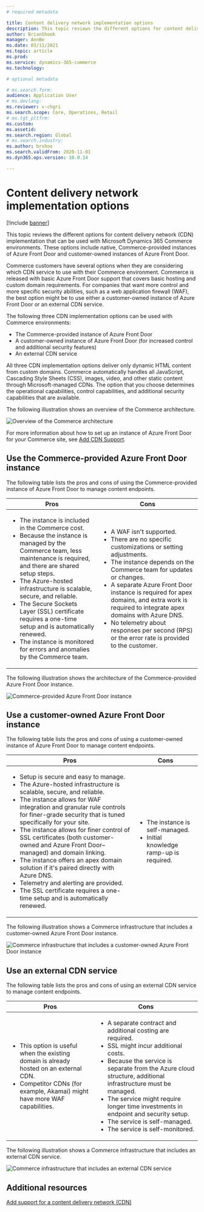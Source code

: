 ```yaml
---
# required metadata

title: Content delivery network implementation options
description: This topic reviews the different options for content delivery network (CDN) implementation that can be used with Microsoft Dynamics 365 Commerce environments. These options include native, Commerce-provided instances of Azure Front Door and customer-owned instances of Azure Front Door.
author: BrianShook
manager: AnnBe
ms.date: 03/11/2021
ms.topic: article
ms.prod: 
ms.service: dynamics-365-commerce
ms.technology: 

# optional metadata

# ms.search.form: 
audience: Application User
# ms.devlang: 
ms.reviewer: v-chgri
ms.search.scope: Core, Operations, Retail
# ms.tgt_pltfrm: 
ms.custom: 
ms.assetid:
ms.search.region: Global
# ms.search.industry:
ms.author: brshoo
ms.search.validFrom: 2020-11-01
ms.dyn365.ops.version: 10.0.14

---
```


# Content delivery network implementation options

[!include [banner](includes/banner.md)]

This topic reviews the different options for content delivery network (CDN) implementation that can be used with Microsoft Dynamics 365 Commerce environments. These options include native, Commerce-provided instances of Azure Front Door and customer-owned instances of Azure Front Door.

Commerce customers have several options when they are considering which CDN service to use with their Commerce environment. Commerce is released with basic Azure Front Door support that covers basic hosting and custom domain requirements. For companies that want more control and more specific security abilities, such as a web application firewall (WAF), the best option might be to use either a customer-owned instance of Azure Front Door or an external CDN service.

The following three CDN implementation options can be used with Commerce environments:

- The Commerce-provided instance of Azure Front Door
- A customer-owned instance of Azure Front Door (for increased control and additional security features)
- An external CDN service

All three CDN implementation options deliver only dynamic HTML content from custom domains. Commerce automatically handles all JavaScript, Cascading Style Sheets (CSS), images, video, and other static content through Microsoft-managed CDNs. The option that you choose determines the operational capabilities, control capabilities, and additional security capabilities that are available.

The following illustration shows an overview of the Commerce architecture.

![Overview of the Commerce architecture](media/Commerce_CDN-Option_ComparisonModels.png)

For more information about how to set up an instance of Azure Front Door for your Commerce site, see [Add CDN Support](add-cdn-support.md).

## Use the Commerce-provided Azure Front Door instance

The following table lists the pros and cons of using the Commerce-provided instance of Azure Front Door to manage content endpoints.

| Pros | Cons |
|------|------|
| <ul><li>The instance is included in the Commerce cost.</li><li>Because the instance is managed by the Commerce team, less maintenance is required, and there are shared setup steps.</li><li>The Azure-hosted infrastructure is scalable, secure, and reliable.</li><li>The Secure Sockets Layer (SSL) certificate requires a one-time setup and is automatically renewed.</li><li>The instance is monitored for errors and anomalies by the Commerce team.</li></ul> | <ul><li>A WAF isn't supported.</li><li>There are no specific customizations or setting adjustments.</li><li>The instance depends on the Commerce team for updates or changes.</li><li>A separate Azure Front Door instance is required for apex domains, and extra work is required to integrate apex domains with Azure DNS.</li><li>No telemetry about responses per second (RPS) or the error rate is provided to the customer.</li></ul> |

The following illustration shows the architecture of the Commerce-provided Azure Front Door instance.

![Commerce-provided Azure Front Door instance](media/Commerce_CDN-Option_CommerceFrontDoor.png)

## Use a customer-owned Azure Front Door instance

The following table lists the pros and cons of using a customer-owned instance of Azure Front Door to manage content endpoints.

| Pros | Cons |
|------|------|
| <ul><li>Setup is secure and easy to manage.</li><li>The Azure-hosted infrastructure is scalable, secure, and reliable.</li><li>The instance allows for WAF integration and granular rule controls for finer-grade security that is tuned specifically for your site.</li><li>The instance allows for finer control of SSL certificates (both customer-owned and Azure Front Door–managed) and domain linking.</li><li>The instance offers an apex domain solution if it's paired directly with Azure DNS.</li><li>Telemetry and alerting are provided.</li><li>The SSL certificate requires a one-time setup and is automatically renewed.</li></ul> | <ul><li>The instance is self-managed.</li><li>Initial knowledge ramp-up is required.</li></ul> |

The following illustration shows a Commerce infrastructure that includes a customer-owned Azure Front Door instance.

![Commerce infrastructure that includes a customer-owned Azure Front Door instance](media/Commerce_CDN-Option_CustomerOwnedAzureFrontDoor.png)

## Use an external CDN service

The following table lists the pros and cons of using an external CDN service to manage content endpoints.

| Pros | Cons |
|------|------|
| <ul><li>This option is useful when the existing domain is already hosted on an external CDN.</li><li>Competitor CDNs (for example, Akamai) might have more WAF capabilities.</li></ul> | <ul><li>A separate contract and additional costing are required.</li><li>SSL might incur additional costs.</li><li>Because the service is separate from the Azure cloud structure, additional infrastructure must be managed.</li><li>The service might require longer time investments in endpoint and security setup.</li><li>The service is self-managed.</li><li>The service is self-monitored.</li></ul> |

The following illustration shows a Commerce infrastructure that includes an external CDN service.

![Commerce infrastructure that includes an external CDN service](media/Commerce_CDN-Option_ExternalFrontDoor.png)

## Additional resources

[Add support for a content delivery network (CDN)](add-cdn-support.md)
